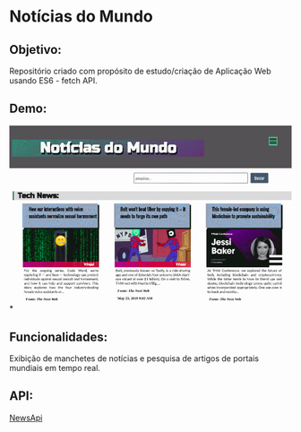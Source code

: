 # Notícias do Mundo

## Objetivo: 

Repositório criado com propósito de estudo/criação de Aplicação Web usando ES6 - fetch API.

## Demo:

 ![Demo-gif](img/noticiasMundo.gif)*

## Funcionalidades:

Exibição de manchetes de notícias e pesquisa de artigos de portais mundiais em tempo real. 

## API:

[NewsApi](https://newsapi.org/)
 



